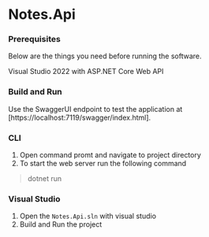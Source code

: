 # Notes.Api

### Prerequisites

Below are the things you need before running the software.

Visual Studio 2022 with ASP.NET Core Web API

### Build and Run

Use the SwaggerUI endpoint to test the application at [https://localhost:7119/swagger/index.html].

### CLI
1. Open command promt and navigate to project directory
2. To start the web server run the following command
  > dotnet run

### Visual Studio
1. Open the `Notes.Api.sln` with visual studio
2. Build and Run the project



